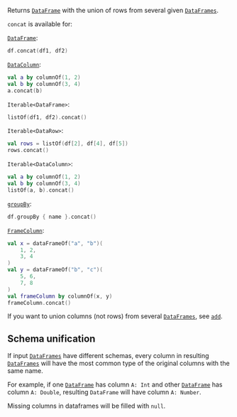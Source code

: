 [//]: # (title: concat)

<!---IMPORT org.jetbrains.kotlinx.dataframe.samples.api.Modify-->

Returns [`DataFrame`](DataFrame.md) with the union of rows from several given [`DataFrames`](DataFrame.md).

`concat` is available for:

[`DataFrame`](DataFrame.md):

<!---FUN concatDfs-->

```kotlin
df.concat(df1, df2)
```

<!---END-->

[`DataColumn`](DataColumn.md):

<!---FUN concatColumns-->

```kotlin
val a by columnOf(1, 2)
val b by columnOf(3, 4)
a.concat(b)
```

<!---END-->

`Iterable<DataFrame>`:

<!---FUN concatIterable-->

```kotlin
listOf(df1, df2).concat()
```

<!---END-->

`Iterable<DataRow>`:

<!---FUN concatRows-->

```kotlin
val rows = listOf(df[2], df[4], df[5])
rows.concat()
```

<!---END-->

`Iterable<DataColumn>`:

<!---FUN concatColumnsIterable-->

```kotlin
val a by columnOf(1, 2)
val b by columnOf(3, 4)
listOf(a, b).concat()
```

<!---END-->

[`groupBy`](groupBy.md#transformation):

<!---FUN concatGroupBy-->

```kotlin
df.groupBy { name }.concat()
```

<!---END-->

[`FrameColumn`](DataColumn.md#framecolumn):

<!---FUN concatFrameColumn-->

```kotlin
val x = dataFrameOf("a", "b")(
    1, 2,
    3, 4
)
val y = dataFrameOf("b", "c")(
    5, 6,
    7, 8
)
val frameColumn by columnOf(x, y)
frameColumn.concat()
```

<!---END-->

If you want to union columns (not rows) from several [`DataFrames`](DataFrame.md), see [`add`](add.md).

## Schema unification

If input [`DataFrames`](DataFrame.md) have different schemas, every column in resulting [`DataFrames`](DataFrame.md) will have the most common type of the original columns with the same name. 

For example, if one [`DataFrame`](DataFrame.md) has column `A: Int` and other [`DataFrame`](DataFrame.md) has column `A: Double`, resulting `DataFrame` will have column `A: Number`.

Missing columns in dataframes will be filled with `null`.
